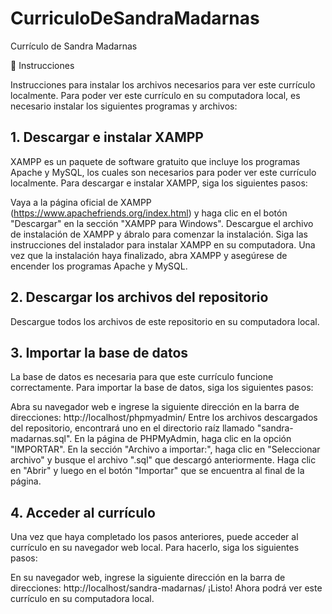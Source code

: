 # CurriculoDeSandraMadarnas
Currículo de Sandra Madarnas

📝 Instrucciones

Instrucciones para instalar los archivos necesarios para ver este currículo localmente.
Para poder ver este currículo en su computadora local, es necesario instalar los siguientes programas y archivos:

## 1. Descargar e instalar XAMPP
XAMPP es un paquete de software gratuito que incluye los programas Apache y MySQL, los cuales son necesarios para poder ver este currículo localmente. Para descargar e instalar XAMPP, siga los siguientes pasos:

Vaya a la página oficial de XAMPP (https://www.apachefriends.org/index.html) y haga clic en el botón "Descargar" en la sección "XAMPP para Windows".
Descargue el archivo de instalación de XAMPP y ábralo para comenzar la instalación.
Siga las instrucciones del instalador para instalar XAMPP en su computadora.
Una vez que la instalación haya finalizado, abra XAMPP y asegúrese de encender los programas Apache y MySQL.

## 2. Descargar los archivos del repositorio
Descargue todos los archivos de este repositorio en su computadora local.

## 3. Importar la base de datos
La base de datos es necesaria para que este currículo funcione correctamente. Para importar la base de datos, siga los siguientes pasos:

Abra su navegador web e ingrese la siguiente dirección en la barra de direcciones: http://localhost/phpmyadmin/
Entre los archivos descargados del repositorio, encontrará uno en el directorio raíz llamado "sandra-madarnas.sql".
En la página de PHPMyAdmin, haga clic en la opción "IMPORTAR".
En la sección "Archivo a importar:", haga clic en "Seleccionar archivo" y busque el archivo ".sql" que descargó anteriormente.
Haga clic en "Abrir" y luego en el botón "Importar" que se encuentra al final de la página.

## 4. Acceder al currículo
Una vez que haya completado los pasos anteriores, puede acceder al currículo en su navegador web local. Para hacerlo, siga los siguientes pasos:

En su navegador web, ingrese la siguiente dirección en la barra de direcciones: http://localhost/sandra-madarnas/
¡Listo! Ahora podrá ver este currículo en su computadora local.
